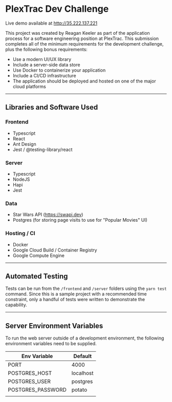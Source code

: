 # PlexTrac Dev Challenge

Live demo available at http://35.222.137.221

This project was created by Reagan Keeler as part of the application process for a software engineering position at PlexTrac. This submission completes all of the minimum requirements for the development challenge, plus the following bonus requirements:

- Use a modern UI/UX library
- Include a server-side data store
- Use Docker to containerize your application
- Include a CI/CD infrastructure
- The application should be deployed and hosted on one of the major cloud platforms

---

## Libraries and Software Used

### Frontend

- Typescript
- React
- Ant Design
- Jest / @testing-library/react

### Server

- Typescript
- NodeJS
- Hapi
- Jest

### Data

- Star Wars API (https://swapi.dev)
- Postgres (for storing page visits to use for "Popular Movies" UI)

### Hosting / CI

- Docker
- Google Cloud Build / Container Registry
- Google Compute Engine

---

## Automated Testing

Tests can be run from the `/frontend` and `/server` folders using the `yarn test` command. Since this is a sample project with a recommended time constraint, only a handful of tests were written to demonstrate the capability.

---

## Server Environment Variables

To run the web server outside of a development environment, the following environment variables need to be supplied.

| Env Variable      | Default   |
| ----------------- | --------- |
| PORT              | 4000      |
| POSTGRES_HOST     | localhost |
| POSTGRES_USER     | postgres  |
| POSTGRES_PASSWORD | potato    |
|                   |           |
